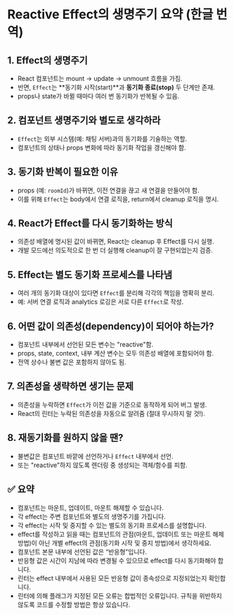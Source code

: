 # Reactive Effect의 생명주기 요약 (한글 번역)

## 1. Effect의 생명주기
- React 컴포넌트는 mount → update → unmount 흐름을 가짐.
- 반면, `Effect`는 **동기화 시작(start)**과 **동기화 종료(stop)** 두 단계만 존재.
- props나 state가 바뀔 때마다 여러 번 동기화가 반복될 수 있음.

## 2. 컴포넌트 생명주기와 별도로 생각하라
- `Effect`는 외부 시스템(예: 채팅 서버)과의 동기화를 기술하는 역할.
- 컴포넌트의 상태나 props 변화에 따라 동기화 작업을 갱신해야 함.

## 3. 동기화 반복이 필요한 이유
- props (예: `roomId`)가 바뀌면, 이전 연결을 끊고 새 연결을 만들어야 함.
- 이를 위해 `Effect`는 body에서 연결 로직을, return에서 cleanup 로직을 명시.

## 4. React가 Effect를 다시 동기화하는 방식
- 의존성 배열에 명시된 값이 바뀌면, React는 cleanup 후 Effect를 다시 실행.
- 개발 모드에선 의도적으로 한 번 더 실행해 cleanup이 잘 구현되었는지 검증.

## 5. Effect는 별도 동기화 프로세스를 나타냄
- 여러 개의 동기화 대상이 있다면 `Effect`를 분리해 각각의 책임을 명확히 분리.
- 예: 서버 연결 로직과 analytics 로깅은 서로 다른 `Effect`로 작성.

## 6. 어떤 값이 의존성(dependency)이 되어야 하는가?
- 컴포넌트 내부에서 선언된 모든 변수는 "reactive"함.
- props, state, context, 내부 계산 변수는 모두 의존성 배열에 포함되어야 함.
- 전역 상수나 불변 값은 포함하지 않아도 됨.

## 7. 의존성을 생략하면 생기는 문제
- 의존성을 누락하면 `Effect`가 이전 값을 기준으로 동작하게 되어 버그 발생.
- React의 린터는 누락된 의존성을 자동으로 알려줌 (절대 무시하지 말 것!).

## 8. 재동기화를 원하지 않을 땐?
- 불변값은 컴포넌트 바깥에 선언하거나 `Effect` 내부에서 선언.
- 또는 "reactive"하지 않도록 렌더링 중 생성되는 객체/함수를 피함.

## ✅ 요약
- 컴포넌트는 마운트, 업데이트, 마운트 해제할 수 있습니다.
- 각 effect는 주변 컴포넌트와 별도의 생명주기를 가집니다.
- 각 effect는 시작 및 중지할 수 있는 별도의 동기화 프로세스를 설명합니다.
- effect를 작성하고 읽을 때는 컴포넌트의 관점(마운트, 업데이트 또는 마운트 해제 방법)이 아닌 개별 effect의 관점(동기화 시작 및 중지 방법)에서 생각하세요.
- 컴포넌트 본문 내부에 선언된 값은 “반응형”입니다.
- 반응형 값은 시간이 지남에 따라 변경될 수 있으므로 effect를 다시 동기화해야 합니다.
- 린터는 effect 내부에서 사용된 모든 반응형 값이 종속성으로 지정되었는지 확인합니다.
- 린터에 의해 플래그가 지정된 모든 오류는 합법적인 오류입니다. 규칙을 위반하지 않도록 코드를 수정할 방법은 항상 있습니다.
